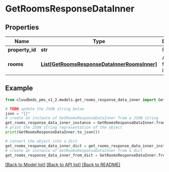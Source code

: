 # GetRoomsResponseDataInner


## Properties

Name | Type | Description | Notes
------------ | ------------- | ------------- | -------------
**property_id** | **str** | Property ID | [optional] 
**rooms** | [**List[GetRoomsResponseDataInnerRoomsInner]**](GetRoomsResponseDataInnerRoomsInner.md) | All rooms for property ID | [optional] 

## Example

```python
from cloudbeds_pms_v1_2.models.get_rooms_response_data_inner import GetRoomsResponseDataInner

# TODO update the JSON string below
json = "{}"
# create an instance of GetRoomsResponseDataInner from a JSON string
get_rooms_response_data_inner_instance = GetRoomsResponseDataInner.from_json(json)
# print the JSON string representation of the object
print(GetRoomsResponseDataInner.to_json())

# convert the object into a dict
get_rooms_response_data_inner_dict = get_rooms_response_data_inner_instance.to_dict()
# create an instance of GetRoomsResponseDataInner from a dict
get_rooms_response_data_inner_from_dict = GetRoomsResponseDataInner.from_dict(get_rooms_response_data_inner_dict)
```
[[Back to Model list]](../README.md#documentation-for-models) [[Back to API list]](../README.md#documentation-for-api-endpoints) [[Back to README]](../README.md)


